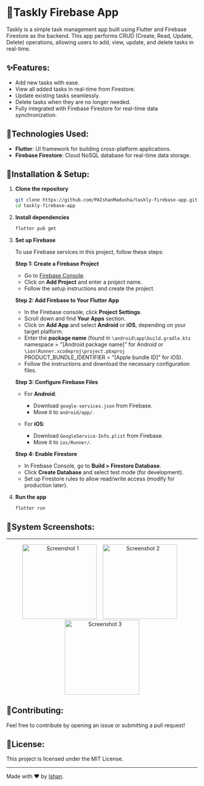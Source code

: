 # 📌Taskly Firebase App

Taskly is a simple task management app built using Flutter and Firebase Firestore as the backend. This app performs CRUD (Create, Read, Update, Delete) operations, allowing users to add, view, update, and delete tasks in real-time.

## ✨Features:

- Add new tasks with ease.
- View all added tasks in real-time from Firestore.
- Update existing tasks seamlessly.
- Delete tasks when they are no longer needed.
- Fully integrated with Firebase Firestore for real-time data synchronization.

## 📱Technologies Used:

- **Flutter**: UI framework for building cross-platform applications.
- **Firebase Firestore**: Cloud NoSQL database for real-time data storage.

## 📂Installation & Setup:

1. **Clone the repository**

   ```bash
   git clone https://github.com/PAIshanMadusha/taskly-firebase-app.git
   cd taskly-firebase-app
   ```

2. **Install dependencies**

   ```bash
   flutter pub get
   ```

3. **Set up Firebase**

   To use Firebase services in this project, follow these steps:

   **Step 1: Create a Firebase Project**

   - Go to [Firebase Console](https://console.firebase.google.com/).
   - Click on **Add Project** and enter a project name.
   - Follow the setup instructions and create the project.

   **Step 2: Add Firebase to Your Flutter App**

   - In the Firebase console, click **Project Settings**.
   - Scroll down and find **Your Apps** section.
   - Click on **Add App** and select **Android** or **iOS**, depending on your target platform.
   - Enter the **package name** (found in `\android\app\build.gradle.kts` namespace = "[Android package name]" for Android or `\ios\Runner.xcodeproj\project.pbxproj` PRODUCT_BUNDLE_IDENTIFIER = "[Apple bundle ID]" for iOS).
   - Follow the instructions and download the necessary configuration files.

   **Step 3: Configure Firebase Files**

   - For **Android**:
     - Download `google-services.json` from Firebase.
     - Move it to `android/app/`.
     
   - For **iOS**:
     - Download `GoogleService-Info.plist` from Firebase.
     - Move it to `ios/Runner/`.

   **Step 4: Enable Firestore**

   - In Firebase Console, go to **Build > Firestore Database**.
   - Click **Create Database** and select test mode (for development).
   - Set up Firestore rules to allow read/write access (modify for production later).

4. **Run the app**

   ```bash
   flutter run
   ```

## 📸System Screenshots:
---
<p align="center">
  <img src="https://github.com/user-attachments/assets/69b37eec-d3e4-4c5c-8885-f8acbbfd0d04" alt="Screenshot 1" width="196">&nbsp;&nbsp;&nbsp;
  <img src="https://github.com/user-attachments/assets/fdd555e0-9e3f-4af6-873a-5bd3c6ee2d68" alt="Screenshot 2" width="196">&nbsp;&nbsp;&nbsp;
  <img src="https://github.com/user-attachments/assets/2fcee700-ac59-4b02-85f7-c157a437b11f" alt="Screenshot 3" width="196">
</p>

## 🚀Contributing:

Feel free to contribute by opening an issue or submitting a pull request!

## 📜License:

This project is licensed under the MIT License.

---

Made with ❤️ by [Ishan](https://github.com/PAIshanMadusha).

